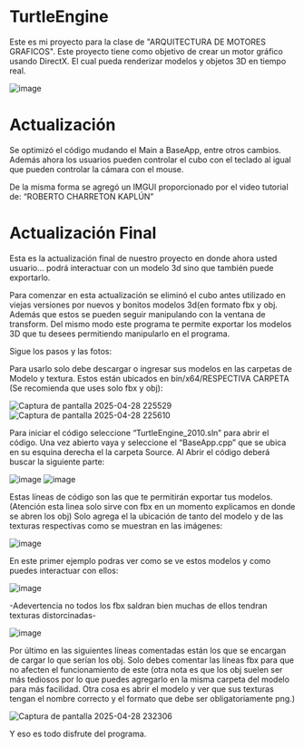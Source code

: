 # TurtleEngine

Este es mi proyecto para la clase de "ARQUITECTURA DE MOTORES GRAFICOS".
Este proyecto tiene como objetivo de crear un motor gráfico usando DirectX. 
El cual pueda renderizar modelos y objetos 3D en tiempo real.

![image](https://github.com/user-attachments/assets/49763516-526d-4dc5-bc3a-528d877a41b5)

# Actualización

Se optimizó el código mudando el Main a BaseApp, entre otros cambios. Además ahora los usuarios pueden controlar el 
cubo con el teclado al igual que pueden controlar la cámara con el mouse.

De la misma forma se agregó un IMGUI proporcionado por el video tutorial de: “ROBERTO CHARRETON KAPLÚN”

# Actualización Final
Esta es la actualización final de nuestro proyecto en donde ahora usted usuario… podrá interactuar con un modelo 3d sino 
que también puede exportarlo.

Para comenzar en esta actualización se eliminó el cubo antes utilizado en viejas versiones por nuevos y bonitos modelos 
3d(en formato fbx y obj. Además que estos se pueden seguir manipulando con la ventana de transform. Del mismo modo este 
programa te permite exportar los modelos 3D que tu desees permitiendo manipularlo en el programa. 

Sigue los pasos y las fotos:

Para usarlo solo debe descargar o ingresar sus modelos en las carpetas de Modelo y textura. Estos están ubicados 
en bin/x64/RESPECTIVA CARPETA (Se recomienda que uses solo fbx y obj): 

![Captura de pantalla 2025-04-28 225529](https://github.com/user-attachments/assets/4a3e4e4d-50e9-4100-8906-9253c6b85a8d)
![Captura de pantalla 2025-04-28 225610](https://github.com/user-attachments/assets/c691a17e-f684-4c42-bc42-46abd45ac124)

Para iniciar el código seleccione “TurtleEngine_2010.sln” para abrir el código. Una vez abierto vaya y seleccione 
el “BaseApp.cpp” que se ubica en su esquina derecha el la carpeta Source. Al Abrir el código deberá buscar la 
siguiente parte:

![image](https://github.com/user-attachments/assets/f8ca4a96-adb4-4ef7-8cc1-ca927583f894)
![image](https://github.com/user-attachments/assets/20db9c7e-8a40-4e96-80e1-a7f1f86db065)

Estas líneas de código son las que te permitirán exportar tus modelos. 
(Atención esta linea solo sirve con fbx en un momento explicamos en donde se abren los obj)
Solo agrega el la ubicación de tanto del modelo y de las texturas respectivas como se muestran en las imágenes:

![image](https://github.com/user-attachments/assets/235598b8-2d62-460e-8ef8-58e0e5d603a0)

En este primer ejemplo podras ver como se ve estos modelos y como puedes interactuar con ellos:

![image](https://github.com/user-attachments/assets/4a1b6c16-f420-4c49-9d01-04a9e0a82dd9)

-Adevertencia no todos los fbx saldran bien muchas de ellos tendran texturas distorcinadas-

![image](https://github.com/user-attachments/assets/6576ae14-315d-468f-be19-71e9554129b5)

Por último en las siguientes líneas comentadas están los que se encargan de cargar lo que serían los obj. 
Solo debes comentar las líneas fbx para que no afecten el funcionamiento de este (otra nota es que los obj 
suelen ser más tediosos por lo que puedes agregarlo en la misma carpeta del modelo para más facilidad. 
Otra cosa es abrir el modelo y ver que sus texturas tengan el nombre correcto y el formato que debe ser 
obligatoriamente png.)

![Captura de pantalla 2025-04-28 232306](https://github.com/user-attachments/assets/b01a0e5b-309d-411a-8b07-4ee22feffcb4)

 Y eso es todo disfrute del programa.

